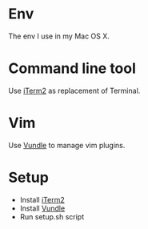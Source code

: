 Env
====
The env I use in my Mac OS X.

# Command line tool
Use [iTerm2][iTerm2] as replacement of Terminal.

# Vim
Use [Vundle][Vundle] to manage vim plugins.

# Setup
 - Install [iTerm2][iTerm2]
 - Install [Vundle][Vundle]
 - Run setup.sh script

[iTerm2]: https://www.iterm2.com/
[Vundle]: https://github.com/VundleVim/Vundle.vim
